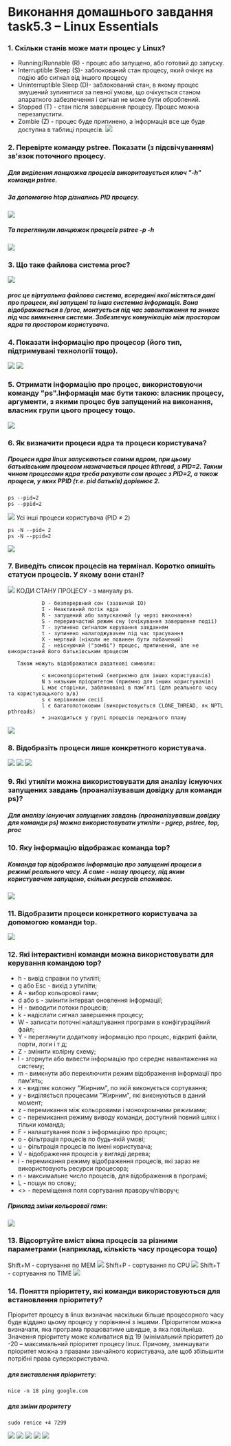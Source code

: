 # Виконання домашнього завдання task5.3 – Linux Essentials
### 1. Скільки станів може мати процес у Linux?
- Running/Runnable (R) - процес або запущено, або готовий до запуску.
- Interruptible Sleep (S)- заблокований стан процесу, який очікує на подію або сигнал від іншого процесу
- Uninterruptible Sleep (D)- заблокований стан, в якому процес змушений зупинятися за певної умови, що очікується станом апаратного забезпечення і сигнал не може бути оброблений.
- Stopped (T) - стан після завершення процесу. Процес можна перезапустити.
- Zombie (Z) - процес буде припинено, а інформація все ще буде доступна в таблиці процесів.
![](https://drive.google.com/uc?export=view&id=1qWbGyCHNSabM0CAIIDCloTDy-fyk_0sC)


### 2. Перевірте команду pstree. Показати (з підсвічуванням) зв'язок поточного процесу.
##### Для виділення ланцюжка процесів викоритовується ключ "-h" команди pstree. 
##### За допомогою htop дізнались PID процесу. 
![](https://drive.google.com/uc?export=view&id=1GQTOll5tg5tlxzD3z1F4vDkGnc3YE9oP)
##### Та переглянули ланцюжок процесів pstree -p -h <PID>
![](https://drive.google.com/uc?export=view&id=11enNc9Daetv8g2DlsUcM__m8VkTTM5Qe)

### 3. Що таке файлова система proc?
![](https://drive.google.com/uc?export=view&id=1x0bY2aqmNFvKhrEyXbmN7Z2zPnoOBTe_)
##### proc це віртуальна файлова система, всередині якої містяться дані про процеси, які запущені та інша системна інформація. Вона відображається в /proc, монтується під час завантаження та зникає під час вимкнення системи. Забезпечує комунікацію між простором ядра та простором користувача.

### 4. Показати інформацію про процесор (його тип, підтримувані технології тощо).
![](https://drive.google.com/uc?export=view&id=13gQjd-hXDCI8GQ6TgqNn6TIvHK92KMV1)
![](https://drive.google.com/uc?export=view&id=1aBPQB5zzwLbiRn4tIPFfjrBeOI4_YLb1)


### 5. Отримати інформацію про процес, використовуючи команду "ps".Інформація має бути такою: власник процесу, аргументи, з якими процес був запущений на виконання, власник групи цього процесу тощо.
![](https://drive.google.com/uc?export=view&id=1r8khRx5_ydzK-7cEo_z9uszhpPmg3Iy8)
 

### 6. Як визначити процеси ядра та процеси користувача?
##### Процеси ядра linux запускаються самим ядром, при цьому батьківським процесом назначається процес kthread, з PID=2. Таким чином процесами ядра треба рахувати сам процес з PID=2, а також процеси, у яких PPID (т.е. pid батьків) дорівнює 2.
```
ps --pid=2 
ps --ppid=2
```
![](https://drive.google.com/uc?export=view&id=1lZZ5FNCyQOW_jnsGiWSbN7953K_ge3eK)
Усі інші процеси користувача (PID ≠ 2) 
```
ps -N --pid= 2 
ps -N --ppid=2
```
![](https://drive.google.com/uc?export=view&id=1FBvT3lictpT4zk0bBHU159o7VpJhnFxH)

### 7. Виведіть список процесів на термінал. Коротко опишіть статуси процесів. У якому вони стані?
![](https://drive.google.com/uc?export=view&id=1dXD5ZPut1uWaRqLtaeAt2QkKWsQd8z3I)
КОДИ СТАНУ ПРОЦЕСУ - з мануалу ps.

               D - безперервний сон (зазвичай IO)
               I - Неактивний потік ядра
               R - запущений або запускаємий (у черзі виконання)
               S - переривчастий режим сну (очікування завершення події)
               T - зупинено сигналом керування завданням
               t - зупинено налагоджувачем під час трасування
               X - мертвий (ніколи не повинен бути побачений)
               Z - неіснуючий ("зомбі") процес, припинений, але не використаний його батьківським процесом

       Також можуть відображатися додаткові символи:

               < високопріоритетний (неприємно для інших користувачів)
               N з низьким пріоритетом (приємно для інших користувачів)
               L має сторінки, заблоковані в пам’яті (для реального часу та користувацького в/в)
               s є керівником сесії
               l є багатопотоковим (використовується CLONE_THREAD, як NPTL pthreads)
               + знаходиться у групі процесів переднього плану

![](https://drive.google.com/uc?export=view&id=1GGm_QVH_58SS4sjJtePlzHLBU2BHILYR)
### 8. Відобразіть процеси лише конкретного користувача.
![](https://drive.google.com/uc?export=view&id=1Syj2IGtmeNl1dXRQ3d_jazEVKnNZ_CZO)
![](https://drive.google.com/uc?export=view&id=1Xy6F9yQu5n8pKQl7QVUhqXmGCI787Qd7)
![](https://drive.google.com/uc?export=view&id=1yVPK2hloumY-xev1jIgaeo8F6Fya2t2S)

### 9. Які утиліти можна використовувати для аналізу існуючих запущених завдань (проаналізувавши довідку для команди ps)?
##### Для аналізу існуючих запущених завдань (проаналізувавши довідку для команди ps) можна використовувати утиліти - pgrep, pstree, top, proc


### 10. Яку інформацію відображає команда top?
##### Команда top відображає інформацію про запущенні процеси в режимі реального часу. А саме - назву процесу, під яким користувачем запущено, скільки ресурсів споживає.
![](https://drive.google.com/uc?export=view&id=11U8YQCw3A-ix0zAPGAybic2zypKreYO0)



### 11. Відобразити процеси конкретного користувача за допомогою команди top.
![](https://drive.google.com/uc?export=view&id=1SmNTy814qF8DArIQElEwLvI_c5GeUje_)

### 12. Які інтерактивні команди можна використовувати для керування командою top?
- h - вивід справки по утиліті;
- q або Esc - вихід з утиліти;
- A - вибор кольорової гами;
- d або s - змінити інтервал оновлення інформації;
- H - виводити потоки процесів;
- k - надіслати сигнал завершення процесу;
- W - записати поточні налаштування програми в конфігураційний файл;
- Y - переглянути додаткову інформацію про процес, відкриті файли, порти, логи і т д;
- Z - змінити колірну схему;
- l - згорнути або вивести інформацію про середнє навантаження на систему;
- m - вимкнути або переключити режим відображення інформації про пам'ять;
- x - виділяє колонку "Жирним", по якій виконується сортування;
- y - виділяється процесами "Жирним", які виконуються в даний момент;
- z - перемикання між кольоровими і монохромними режимами;
- c - перемикання режиму виводу команди, доступний повний шлях і тільки команда;
- F - налаштування поля з інформацією про процес;
- o - фільтрація процесів по будь-якій умові;
- u - фільтрація процесів по імені користувача;
- V - відображення процесів у вигляді дерева;
- i - перемикання режиму відображення процесів, які зараз не використовують ресурси процесора;
- n - максимальне число процесів, для відображення в програмі;
- L - пошук по слову;
- <> - переміщення поля сортування праворуч/ліворуч;

##### Приклад зміни кольорової гами:
![](https://drive.google.com/uc?export=view&id=124N0g1yc-LLwD3P3wPaGnG4J40_m8XG6)

### 13. Відсортуйте вміст вікна процесів за різними параметрами (наприклад, кількість часу процесора тощо)
Shift+M - сортування по MEM
![](https://drive.google.com/uc?export=view&id=1MexPRSZVaxglzVwPPk9Jl_ohR_VlzCyl)
Shift+P - сортування по CPU
![](https://drive.google.com/uc?export=view&id=1CWsxqFmUMPgTA4QvVxEpDNM53rzQYbqE)
Shift+T - сортування по TIME
![](https://drive.google.com/uc?export=view&id=1LexxwkAOu_yH4Bh640bdQaHbIWjCTrL1)

### 14. Поняття пріоритету, які команди використовуються для встановлення пріоритету?
Пріоритет процесу в linux визначає наскільки більше процесорного часу буде віддано цьому процесу у порівнянні з іншими. Пріоритетом можна визначати, яка програма працюватиме швидше, а яка повільніша. Значення пріоритету може коливатися від 19 (мінімальний пріоритет) до -20 – максимальний пріоритет процесу linux. Причому, зменшувати пріоритет можна з правами звичайного користувача, але щоб збільшити потрібні права суперкористувача.

##### для виставлення пріоритету:
```
nice -n 18 ping google.com
```
##### для зміни проритету
```
sudo renice +4 7299 
```
![](https://drive.google.com/uc?export=view&id=1dE-STCR8mGEWE9P-b3ieCK125WVd2293)
![](https://drive.google.com/uc?export=view&id=1IVfRipLSZs4NusH10RFj6YUG4QyJVdyW)
![](https://drive.google.com/uc?export=view&id=1gvoeZVq8zMQmTR3bKFf0R3f0q2m4oKN7)
![](https://drive.google.com/uc?export=view&id=17uKntTx1pjYO4nD62rXkftNKvoXy2Hg1)
![](https://drive.google.com/uc?export=view&id=1vzxq_pcBzFY9JRLnvjTTac8ljxmfo-UC)



